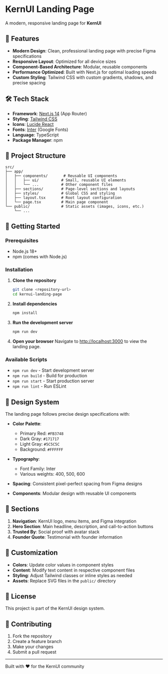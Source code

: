 # KernUI Landing Page

A modern, responsive landing page for **KernUI**

## 🚀 Features

- **Modern Design**: Clean, professional landing page with precise Figma specifications
- **Responsive Layout**: Optimized for all device sizes
- **Component-Based Architecture**: Modular, reusable components
- **Performance Optimized**: Built with Next.js for optimal loading speeds
- **Custom Styling**: Tailwind CSS with custom gradients, shadows, and precise spacing

## 🛠️ Tech Stack

- **Framework**: [Next.js 14](https://nextjs.org/) (App Router)
- **Styling**: [Tailwind CSS](https://tailwindcss.com/)
- **Icons**: [Lucide React](https://lucide.dev/)
- **Fonts**: [Inter](https://fonts.google.com/specimen/Inter) (Google Fonts)
- **Language**: TypeScript
- **Package Manager**: npm

## 📁 Project Structure

```
src/
├── app/
│   ├── components/       # Reusable UI components
│   │   ├── ui/          # Small, reusable UI elements
│   │   └── ...          # Other component files
│   ├── sections/        # Page-level sections and layouts
│   ├── styles/          # Global CSS and styling
│   ├── layout.tsx       # Root layout configuration
│   └── page.tsx         # Main page component
└── public/              # Static assets (images, icons, etc.)
    └── ...
```

## 🚀 Getting Started

### Prerequisites

- Node.js 18+
- npm (comes with Node.js)

### Installation

1. **Clone the repository**

   ```bash
   git clone <repository-url>
   cd kernui-landing-page
   ```

2. **Install dependencies**

   ```bash
   npm install
   ```

3. **Run the development server**

   ```bash
   npm run dev
   ```

4. **Open your browser**
   Navigate to [http://localhost:3000](http://localhost:3000) to view the landing page.

### Available Scripts

- `npm run dev` - Start development server
- `npm run build` - Build for production
- `npm run start` - Start production server
- `npm run lint` - Run ESLint

## 🎨 Design System

The landing page follows precise design specifications with:

- **Color Palette**:

  - Primary Red: `#FB3748`
  - Dark Gray: `#171717`
  - Light Gray: `#5C5C5C`
  - Background: `#FFFFFF`

- **Typography**:

  - Font Family: Inter
  - Various weights: 400, 500, 600

- **Spacing**: Consistent pixel-perfect spacing from Figma designs
- **Components**: Modular design with reusable UI components

## 📱 Sections

1. **Navigation**: KernUI logo, menu items, and Figma integration
2. **Hero Section**: Main headline, description, and call-to-action buttons
3. **Trusted By**: Social proof with avatar stack
4. **Founder Quote**: Testimonial with founder information

## 🔧 Customization

- **Colors**: Update color values in component styles
- **Content**: Modify text content in respective component files
- **Styling**: Adjust Tailwind classes or inline styles as needed
- **Assets**: Replace SVG files in the `public/` directory

## 📄 License

This project is part of the KernUI design system.

## 🤝 Contributing

1. Fork the repository
2. Create a feature branch
3. Make your changes
4. Submit a pull request

---

Built with ❤️ for the KernUI community
